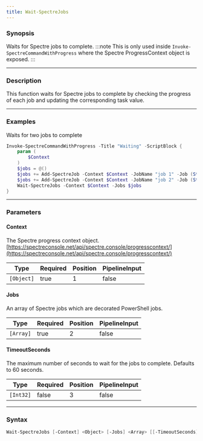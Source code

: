 ```yaml
---
title: Wait-SpectreJobs
---
```








### Synopsis
Waits for Spectre jobs to complete.
:::note
This is only used inside `Invoke-SpectreCommandWithProgress` where the Spectre ProgressContext object is exposed.
:::



---


### Description

This function waits for Spectre jobs to complete by checking the progress of each job and updating the corresponding task value.



---


### Examples
Waits for two jobs to complete

```powershell
Invoke-SpectreCommandWithProgress -Title "Waiting" -ScriptBlock {
    param (
        $Context
    )
    $jobs = @()
    $jobs += Add-SpectreJob -Context $Context -JobName "job 1" -Job (Start-Job { Start-Sleep -Seconds 5 })
    $jobs += Add-SpectreJob -Context $Context -JobName "job 2" -Job (Start-Job { Start-Sleep -Seconds 10 })
    Wait-SpectreJobs -Context $Context -Jobs $jobs
}
```


---


### Parameters
#### **Context**

The Spectre progress context object.
[https://spectreconsole.net/api/spectre.console/progresscontext/](https://spectreconsole.net/api/spectre.console/progresscontext/)






|Type      |Required|Position|PipelineInput|
|----------|--------|--------|-------------|
|`[Object]`|true    |1       |false        |



#### **Jobs**

An array of Spectre jobs which are decorated PowerShell jobs.






|Type     |Required|Position|PipelineInput|
|---------|--------|--------|-------------|
|`[Array]`|true    |2       |false        |



#### **TimeoutSeconds**

The maximum number of seconds to wait for the jobs to complete. Defaults to 60 seconds.






|Type     |Required|Position|PipelineInput|
|---------|--------|--------|-------------|
|`[Int32]`|false   |3       |false        |





---


### Syntax
```powershell
Wait-SpectreJobs [-Context] <Object> [-Jobs] <Array> [[-TimeoutSeconds] <Int32>] [<CommonParameters>]
```

